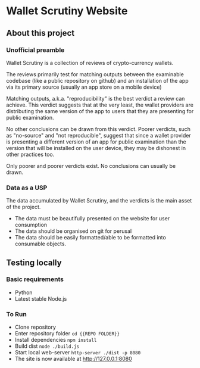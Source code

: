 # Wallet Scrutiny Website

## About this project
### Unofficial preamble 
Wallet Scrutiny is a collection of reviews of crypto-currency wallets.

The reviews primarily test for matching outputs between the examinable codebase (like a public repository on github) and an installation of the app via its primary source (usually an app store on a mobile device)

Matching outputs, a.k.a. "reproducibility" is the best verdict a review can achieve. This verdict suggests that at the very least, the wallet providers are distributing the same version of the app to users that they are presenting for public examination. 

No other conclusions can be drawn from this verdict.
Poorer verdicts, such as "no-source" and "not reproducible", suggest that since a wallet provider is presenting a different version of an app for public examination than the version that will be installed on the user device, they may be dishonest in other practices too. 

Only poorer and poorer verdicts exist. No conclusions can usually be drawn.

### Data as a USP
The data accumulated by Wallet Scrutiny, and the verdicts is the main asset of the project.
 - The data must be beautifully presented on the website for user consumption
 - The data should be organised on git for perusal
 - The data should be easily formatted/able to be formatted into consumable objects. 

## Testing locally
### Basic requirements
- Python
- Latest stable Node.js

### To Run
- Clone repository
- Enter repository folder ```cd {{REPO FOLDER}}```
- Install dependencies ```npm install```
- Build dist ```node ./build.js```
- Start local web-server ```http-server ./dist -p 8080```
- The site is now available at http://127.0.0.1:8080